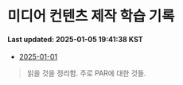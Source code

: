 # 미디어 컨텐츠 제작 학습 기록
#### Last updated: 2025-01-05 19:41:38 KST

- [2025-01-01](20250101.md)
> 읽을 것을 정리함. 주로 PAR에 대한 것들.
